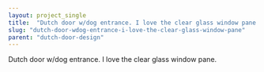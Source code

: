 ```yaml
---
layout: project_single
title:  "Dutch door w/dog entrance. I love the clear glass window pane."
slug: "dutch-door-wdog-entrance-i-love-the-clear-glass-window-pane"
parent: "dutch-door-design"
---
```

Dutch door w/dog entrance. I love the clear glass window pane.